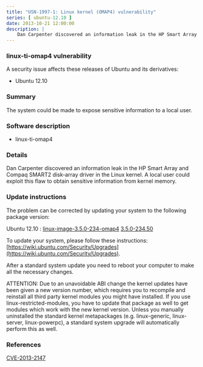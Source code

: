 ```yaml
---
title: "USN-1997-1: Linux kernel (OMAP4) vulnerability"
series: [ ubuntu-12.10 ]
date: 2013-10-21 12:00:00
description: |
    Dan Carpenter discovered an information leak in the HP Smart Array and Compaq SMART2 disk-array driver in the Linux kernel. A local user could exploit this flaw to obtain sensitive information from kernel memory. 
--- 
```

 
### linux-ti-omap4 vulnerability

A security issue affects these releases of Ubuntu and its derivatives:

* Ubuntu 12.10

### Summary

The system could be made to expose sensitive information to a local user. 

### Software description

* linux-ti-omap4 

### Details

Dan Carpenter discovered an information leak in the HP Smart Array and Compaq SMART2 disk-array driver in the Linux kernel. A local user could exploit this flaw to obtain sensitive information from kernel memory. 

### Update instructions

The problem can be corrected by updating your system to the following package version:

Ubuntu 12.10
 : [linux-image-3.5.0-234-omap4](https://launchpad.net/ubuntu/+source/linux-ti-omap4) <span> [3.5.0-234.50](https://launchpad.net/ubuntu/+source/linux-ti-omap4/3.5.0-234.50) </span> 

To update your system, please follow these instructions: [https://wiki.ubuntu.com/Security/Upgrades](https://wiki.ubuntu.com/Security/Upgrades).

After a standard system update you need to reboot your computer to make all the necessary changes.

ATTENTION: Due to an unavoidable ABI change the kernel updates have been given a new version number, which requires you to recompile and reinstall all third party kernel modules you might have installed. If you use linux-restricted-modules, you have to update that package as well to get modules which work with the new kernel version. Unless you manually uninstalled the standard kernel metapackages (e.g. linux-generic, linux-server, linux-powerpc), a standard system upgrade will automatically perform this as well. 

### References

 [CVE-2013-2147](http://people.ubuntu.com/~ubuntu-security/cve/CVE-2013-2147)
 
